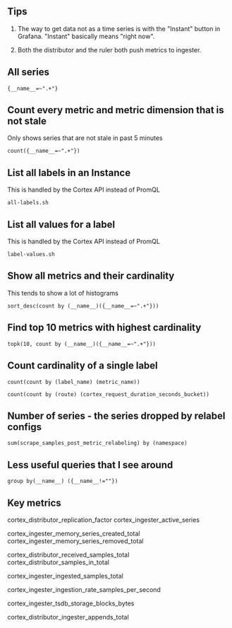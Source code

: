 ## Tips

1. The way to get data not as a time series is with the "Instant" button in Grafana. "Instant" basically means "right now".

2. Both the distributor and the ruler both push metrics to ingester.


## All series

`{__name__=~".+"}`

## Count every metric and metric dimension that is not stale
Only shows series that are not stale in past 5 minutes

`count({__name__=~".+"})`

## List all labels in an Instance

This is handled by the Cortex API instead of PromQL

`all-labels.sh`

## List all values for a label

This is handled by the Cortex API instead of PromQL

`label-values.sh`


## Show all metrics and their cardinality
This tends to show a lot of histograms

`sort_desc(count by (__name__)({__name__=~".+"}))`


## Find top 10 metrics with highest cardinality

`topk(10, count by (__name__)({__name__=~".+"}))`


## Count cardinality of a single label
`count(count by (label_name) (metric_name))`

`count(count by (route) (cortex_request_duration_seconds_bucket))`


## Number of series - the series dropped by relabel configs
`sum(scrape_samples_post_metric_relabeling) by (namespace)`


## Less useful queries that I see around

`group by(__name__) ({__name__!=""})`




## Key metrics
cortex_distributor_replication_factor
cortex_ingester_active_series

cortex_ingester_memory_series_created_total
cortex_ingester_memory_series_removed_total

cortex_distributor_received_samples_total
cortex_distributor_samples_in_total

cortex_ingester_ingested_samples_total

cortex_ingester_ingestion_rate_samples_per_second

cortex_ingester_tsdb_storage_blocks_bytes

cortex_distributor_ingester_appends_total